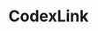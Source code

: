---
title: CodexLink
github: https://github.com/CodexLink
mode: dark
transition: 3s
archetype:
- Little Bit of Everything
---